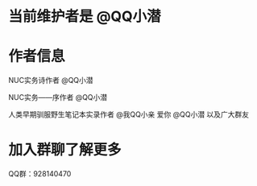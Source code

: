 # 当前维护者是 @QQ小潜

# 作者信息

NUC实务诗作者 @QQ小潜

NUC实务——序作者 @QQ小潜

人类早期驯服野生笔记本实录作者 @我QQ小亲 爱你 @QQ小潜 以及广大群友

# 加入群聊了解更多

QQ群：928140470
